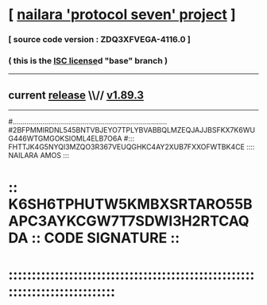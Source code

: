 
# [ [nailara 'protocol seven' project](http://nailara.network/) ]

### [ source code version : ZDQ3XFVEGA-4116.0 ]

### ( this is the [ISC license](license)d "base" branch )
---
## current [release](https://github.com/nailara-technologies/protocol-7/releases) \\\\// [v1.89.3](https://github.com/nailara-technologies/protocol-7/releases/tag/v1.89.3)
---

#.............................................................................
#2BFPMMIRDNL545BNTVBJEYO7TPLYBVABBQLMZEQJAJJBSFKX7K6WUG446WTGMGOKSIOML4ELB7O6A
#::: FHTTJK4G5NYQI3MZQO3R367VEUQGHKC4AY2XUB7FXXOFWTBK4CE :::: NAILARA AMOS :::
# :: K6SH6TPHUTW5KMBXSRTARO55BAPC3AYKCGW7T7SDWI3H2RTCAQDA :: CODE SIGNATURE ::
# ::::::::::::::::::::::::::::::::::::::::::::::::::::::::::::::::::::::::::::
